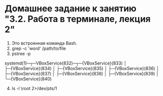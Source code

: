 # Домашнее задание к занятию "3.2. Работа в терминале, лекция 2"

1. Это встроенная команда Bash.
2. grep -c 'word' /path/to/file
3.  pstree -p

  systemd(1)─┬─VBoxService(832)─┬─{VBoxService}(833)
           │                  ├─{VBoxService}(834)
           │                  ├─{VBoxService}(835)
           │                  ├─{VBoxService}(836)
           │                  ├─{VBoxService}(837)
           │                  ├─{VBoxService}(838)
           │                  ├─{VBoxService}(839)
           │                  └─{VBoxService}(840)
        
4. ls -l \root 2>/dev/pts/1

